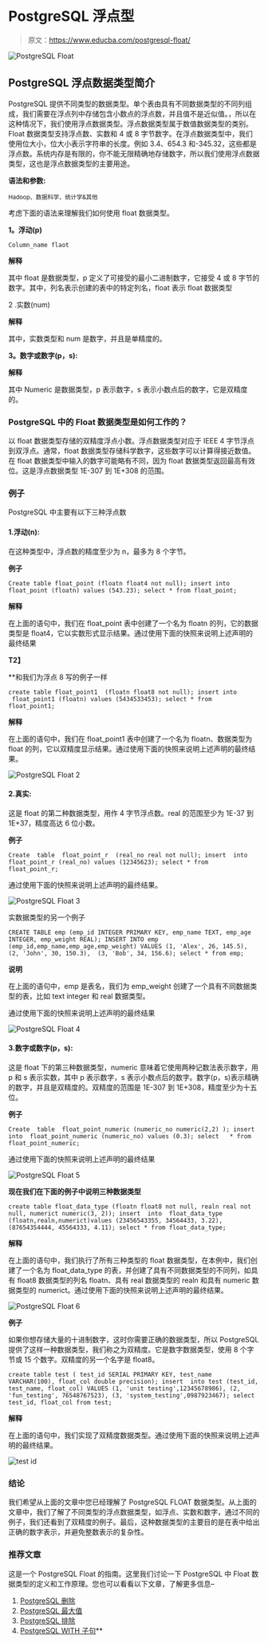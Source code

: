 # PostgreSQL 浮点型

> 原文：<https://www.educba.com/postgresql-float/>

![PostgreSQL Float](img/203ff2ecf4ef95f08de073be387703ea.png)



## PostgreSQL 浮点数据类型简介

PostgreSQL 提供不同类型的数据类型。单个表由具有不同数据类型的不同列组成，我们需要在浮点列中存储包含小数点的浮点数，并且值不是近似值。，所以在这种情况下，我们使用浮点数据类型。浮点数据类型属于数值数据类型的类别。Float 数据类型支持浮点数、实数和 4 或 8 字节数字。在浮点数据类型中，我们使用位大小，位大小表示字符串的长度。例如 3.4、654.3 和-345.32，这些都是浮点数。系统内存是有限的，你不能无限精确地存储数字，所以我们使用浮点数据类型，这也是浮点数据类型的主要用途。

**语法和参数:**

<small>Hadoop、数据科学、统计学&其他</small>

考虑下面的语法来理解我们如何使用 float 数据类型。

**1。浮动(p)**

`Column_name flaot`

**解释**

其中 float 是数据类型，p 定义了可接受的最小二进制数字，它接受 4 或 8 字节的数字。其中，列名表示创建的表中的特定列名，float 表示 float 数据类型

2 .实数(num)

**解释**

其中，实数类型和 num 是数字，并且是单精度的。

**3。数字或数字(p，s):**

**解释**

其中 Numeric 是数据类型，p 表示数字，s 表示小数点后的数字，它是双精度的。

### PostgreSQL 中的 Float 数据类型是如何工作的？

以 float 数据类型存储的双精度浮点小数。浮点数据类型对应于 IEEE 4 字节浮点到双浮点。通常，float 数据类型存储科学数字，这些数字可以计算得接近数值。在 float 数据类型中输入的数字可能略有不同，因为 float 数据类型返回最高有效位。这是浮点数据类型 1E-307 到 1E+308 的范围。

### 例子

PostgreSQL 中主要有以下三种浮点数

#### 1.浮动(n):

在这种类型中，浮点数的精度至少为 n，最多为 8 个字节。

**例子**

`Create table float_point (floatn float4 not null);
insert into float_point (floatn) values (543.23);
select * from float_point;`

**解释**

在上面的语句中，我们在 float_point 表中创建了一个名为 floatn 的列，它的数据类型是 float4，它以实数形式显示结果。通过使用下面的快照来说明上述声明的最终结果

**T2】**



 **和我们为浮点 8 写的例子一样

`create table float_point1  (floatn float8 not null);
insert into  float_point1 (floatn) values (5434533453);
select * from float_point1;`

**解释**

在上面的语句中，我们在 float_point1 表中创建了一个名为 floatn、数据类型为 float 的列，它以双精度显示结果。通过使用下面的快照来说明上述声明的最终结果。

![PostgreSQL Float 2](img/195da7c8140ed09197f03960180af8f6.png)



#### 2.真实:

这是 float 的第二种数据类型，用作 4 字节浮点数。real 的范围至少为 1E-37 到 1E+37，精度高达 6 位小数。

**例子**

`Create  table  float_point_r  (real_no real not null);
insert  into float_point_r (real_no) values (12345623);
select * from float_point_r;`

通过使用下面的快照来说明上述声明的最终结果。

![PostgreSQL Float 3](img/c0ba33836ca0c717dcf7e4f9b8611260.png)



实数据类型的另一个例子

`CREATE TABLE emp (emp_id INTEGER PRIMARY KEY, emp_name TEXT, emp_age INTEGER, emp_weight REAL);
INSERT INTO emp (emp_id,emp_name,emp_age,emp_weight) VALUES (1, 'Alex', 26, 145.5), (2, 'John', 30, 150.3),  (3, 'Bob', 34, 156.6);
select * from emp;`

**说明**

在上面的语句中，emp 是表名，我们为 emp_weight 创建了一个具有不同数据类型的表，比如 text integer 和 real 数据类型。

通过使用下面的快照来说明上述声明的最终结果

![PostgreSQL Float 4](img/fbc0aa3ffcbce349184725ec36f0af42.png)



#### 3.数字或数字(p，s):

这是 float 下的第三种数据类型，numeric 意味着它使用两种记数法表示数字，用 p 和 s 表示实数，其中 p 表示数字，s 表示小数点后的数字。数字(p，s)表示精确的数字，并且是双精度的。双精度的范围是 1E-307 到 1E+308，精度至少为十五位。

**例子**

`Create  table  float_point_numeric (numeric_no numeric(2,2) );
insert  into  float_point_numeric (numeric_no) values (0.3);
select   * from float_point_numeric;`

通过使用下面的快照来说明上述声明的最终结果

![PostgreSQL Float 5](img/8a75f88f703af07857bd0b23f3919011.png)



**现在我们在下面的例子中说明三种数据类型**

`create table float_data_type
(floatn float8 not null, realn real not null, numerict numeric(3, 2));
insert  into  float_data_type (floatn,realn,numerict)values
(23456543355, 34564433, 3.22),
(87654354444, 45564333, 4.11);
select * from float_data_type;`

**解释**

在上面的语句中，我们执行了所有三种类型的 float 数据类型，在本例中，我们创建了一个名为 float_data_type 的表，并创建了具有不同数据类型的不同列，如具有 float8 数据类型的列名 floatn、具有 real 数据类型的 realn 和具有 numeric 数据类型的 numerict。通过使用下面的快照来说明上述声明的最终结果。

![PostgreSQL Float 6](img/cc175072f3bf12bd6cdcf33ab34b0524.png)



**例子**

如果你想存储大量的十进制数字，这时你需要正确的数据类型，所以 PostgreSQL 提供了这样一种数据类型，我们称之为双精度。它是数字数据类型，使用 8 个字节或 15 个数字。双精度的另一个名字是 float8。

`create table test ( test_id SERIAL PRIMARY KEY, test_name VARCHAR(100), float_col double precision);
insert  into test (test_id, test_name, float_col) VALUES (1, 'unit testing',12345678986), (2, 'fun_testing', 76548767523), (3, 'system_testing',0987923467);
select test_id, float_col from test;`

**解释**

在上面的语句中，我们实现了双精度数据类型。通过使用下面的快照来说明上述声明的最终结果。

![test id](img/af951f85187f1e257db60a611dcffb42.png)



### 结论

我们希望从上面的文章中您已经理解了 PostgreSQL FLOAT 数据类型。从上面的文章中，我们了解了不同类型的浮点数据类型，如浮点、实数和数字，通过不同的例子，我们还看到了双精度的例子。最后，这种数据类型的主要目的是在表中给出正确的数字表示，并避免整数表示的复杂性。

### 推荐文章

这是一个 PostgreSQL Float 的指南。这里我们讨论一下 PostgreSQL 中 Float 数据类型的定义和工作原理。您也可以看看以下文章，了解更多信息–

1.  [PostgreSQL 删除](https://www.educba.com/postgresql-delete/)
2.  [PostgreSQL 最大值](https://www.educba.com/postgresql-max/)
3.  [PostgreSQL 排除](https://www.educba.com/postgresql-exclude/)
4.  [PostgreSQL WITH 子句](https://www.educba.com/postgresql-with-clause/)**